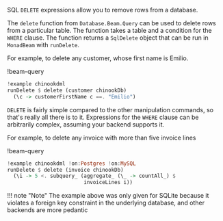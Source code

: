 SQL `DELETE` expressions allow you to remove rows from a database.

The `delete` function from `Database.Beam.Query` can be used to delete
rows from a particular table. The function takes a table and a
condition for the `WHERE` clause. The function returns a `SqlDelete`
object that can be run in `MonadBeam` with `runDelete`.

For example, to delete any customer, whose first name is Emilio.

!beam-query
```haskell
!example chinookdml
runDelete $ delete (customer chinookDb)
  (\c -> customerFirstName c ==. "Emilio")
```

`DELETE` is fairly simple compared to the other manipulation commands,
so that's really all there is to it. Expressions for the `WHERE`
clause can be arbitrarily complex, assuming your backend supports it.

For example, to delete any invoice with more than five invoice lines

!beam-query
```haskell
!example chinookdml !on:Postgres !on:MySQL
runDelete $ delete (invoice chinookDb)
  (\i -> 5 <. subquery_ (aggregate_ (\_ -> countAll_) $
                         invoiceLines i))
```

!!! note "Note"
    The example above was only given for SQLite because it violates a
    foreign key constraint in the underlying database, and other
    backends are more pedantic

